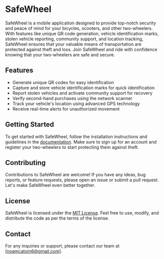 # SafeWheel

SafeWheel is a mobile application designed to provide top-notch security and peace of mind for your bicycles, scooters, and other two-wheelers. With features like unique QR code generation, vehicle identification marks, stolen vehicle reporting, community support, and location tracking, SafeWheel ensures that your valuable means of transportation are protected against theft and loss. Join SafeWheel and ride with confidence knowing that your two-wheelers are safe and secure.

## Features

- Generate unique QR codes for easy identification
- Capture and store vehicle identification marks for quick identification
- Report stolen vehicles and activate community support for recovery
- Verify second-hand purchases using the network scanner
- Track your vehicle's location using advanced GPS technology
- Receive real-time alerts for unauthorized movement

## Getting Started

To get started with SafeWheel, follow the installation instructions and guidelines in the [documentation](link-to-documentation). Make sure to sign up for an account and register your two-wheelers to start protecting them against theft.

## Contributing

Contributions to SafeWheel are welcome! If you have any ideas, bug reports, or feature requests, please open an issue or submit a pull request. Let's make SafeWheel even better together.

## License

SafeWheel is licensed under the [MIT License](link-to-license). Feel free to use, modify, and distribute the code as per the terms of the license.

## Contact

For any inquiries or support, please contact our team at [noamcatom6@gmail.com].


